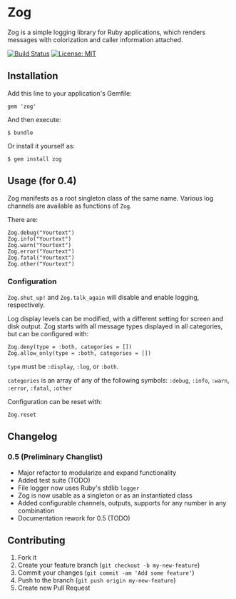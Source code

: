 # Zog

Zog is a simple logging library for Ruby applications, which renders messages with colorization and caller information attached.

[![Build Status](https://travis-ci.org/lyjia/zog.svg?branch=master)](https://travis-ci.org/lyjia/zog) [![License: MIT](https://img.shields.io/badge/License-MIT-yellow.svg)](https://opensource.org/licenses/MIT)

## Installation

Add this line to your application's Gemfile:

    gem 'zog'

And then execute:

    $ bundle

Or install it yourself as:

    $ gem install zog

## Usage (for 0.4)

Zog manifests as a root singleton class of the same name. Various log channels are available as functions of `Zog`.

There are:

	Zog.debug("Yourtext")
	Zog.info("Yourtext")
	Zog.warn("Yourtext")
	Zog.error("Yourtext")
	Zog.fatal("Yourtext")
	Zog.other("Yourtext")

### Configuration

`Zog.shut_up!` and `Zog.talk_again` will disable and enable logging, respectively.

Log display levels can be modified, with a different setting for screen and disk output. Zog starts with all message types displayed in all categories, but can be configured with:

	Zog.deny(type = :both, categories = [])
	Zog.allow_only(type = :both, categories = [])

`type` must be `:display`, `:log`, or `:both`.

`categories` is an array of any of the following symbols: `:debug`, `:info`, `:warn`, `:error`, `:fatal`, `:other`

Configuration can be reset with:
	
	Zog.reset
	
## Changelog

### 0.5 (Preliminary Changlist)

 - Major refactor to modularize and expand functionality
 - Added test suite (TODO)
 - File logger now uses Ruby's stdlib `logger`
 - Zog is now usable as a singleton or as an instantiated class
 - Added configurable channels, outputs, supports for any number in any combination
 - Documentation rework for 0.5 (TODO)

## Contributing

1. Fork it
2. Create your feature branch (`git checkout -b my-new-feature`)
3. Commit your changes (`git commit -am 'Add some feature'`)
4. Push to the branch (`git push origin my-new-feature`)
5. Create new Pull Request

